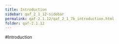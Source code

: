 ```yaml
---
title: Introduction
sidebar: qaf_2_1_12-sidebar
permalink: qaf-2.1.12/qaf_2_1_7b_introduction.html
folder: qaf-2.1.12
---
```

#Introduction
